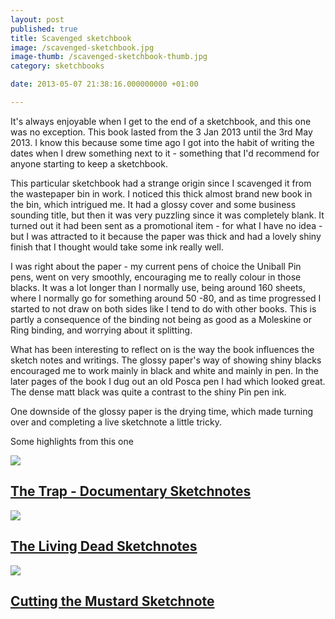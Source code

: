 ```yaml
---
layout: post
published: true
title: Scavenged sketchbook
image: /scavenged-sketchbook.jpg
image-thumb: /scavenged-sketchbook-thumb.jpg
category: sketchbooks

date: 2013-05-07 21:38:16.000000000 +01:00

---
```


It's always enjoyable when I get to the end of a sketchbook, and this one was no exception. This book  lasted from the 3 Jan 2013 until the 3rd May 2013. I know this because some time ago I got into the habit of writing the dates when I drew something next to it - something that I'd recommend for anyone starting to keep a sketchbook.

This particular sketchbook had a strange origin since I scavenged it from the wastepaper bin in work. I noticed this thick almost brand new book in the bin, which intrigued me. It had a glossy cover and some business sounding title, but then it was very puzzling since it was completely blank. It turned out it had been sent as a promotional item - for what I have no idea - but I was attracted to it because the paper was thick and had a lovely shiny finish that I thought would take some ink really well.

I was right about the paper - my current pens of choice the Uniball Pin pens, went on very smoothly, encouraging me to really colour in those blacks. It was a lot longer than I normally use, being around 160 sheets, where I normally go for something around 50 -80, and as time progressed I started to not draw on both sides like I tend to do with other books. This is partly a consequence of the binding not being as good as a Moleskine or Ring binding, and worrying about it splitting.

What has been interesting to reflect on is the way the book influences the sketch notes and writings. The glossy paper's way of showing shiny blacks encouraged me to work mainly in black and white and mainly in pen. In the later pages of the book I dug out an old Posca pen I had which looked great. The dense matt black was quite a contrast to the shiny Pin pen ink.

One downside of the glossy paper is the drying time, which made turning over and completing a live sketchnote a little tricky.

Some highlights from this one

<section>
  <div class="panel">
    <a href="{{ site.baseurl }}/sketchnotes/the-trap-sketchnotes.html"><img src="{{ site.baseurl }}/images/the-trap-pt1-thumb.png" class="img-responsive"></a>
<h2 class="panel-title media-heading"><a href="{{ site.baseurl }}/sketchnotes/the-trap-sketchnotes.html">The Trap - Documentary Sketchnotes</a></h2>

</div>
  </section>

<section>
  <div class="panel">
  <a href="{{ site.baseurl }}/sketchnotes/the-living-dead-sketchnotes.html"><img src="{{ site.baseurl }}/images/living-dead-sketchnotes-thumb.png" class="img-responsive"></a>
  <h2 class="panel-title media-heading"><a href="{{ site.baseurl }}/sketchnotes/the-living-dead-sketchnotes.html">The Living Dead Sketchnotes</a></h2>

  </div>
</section>

<section>
   <div class="panel">
    <a href="{{ site.baseurl }}/sketchnotes/cutting-the-mustard-sketchnote.html"><img src="{{ site.baseurl }}/images/cutting-the-mustard-thumb.gif" class="img-responsive"></a>
    <h2 class="panel-title media-heading"><a href="{{ site.baseurl }}/sketchnotes/cutting-the-mustard-sketchnote.html">Cutting the Mustard Sketchnote</a></h2>

</div>
</section>
